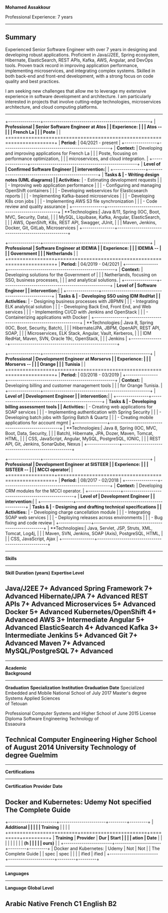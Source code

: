 **Mohamed Assakkour**

Professional Experience: 7 years

-----------------------------------------------------------------------
**Summary**
-----------------------------------------------------------------------

Experienced Senior Software Engineer with over 7 years in designing and developing robust applications. Proficient in Java/J2EE, Spring ecosystem, Hibernate, ElasticSearch, REST APIs, Kafka, AWS, Angular, and DevOps tools. Proven track record in improving application performance, implementing microservices, and integrating complex systems. Skilled in both back-end and front-end development, with a strong focus on code quality and best practices.

I am seeking new challenges that allow me to leverage my extensive experience in software development and architecture. I am particularly interested in projects that involve cutting-edge technologies, microservices architecture, and cloud computing platforms.

-----------------------------------------------------------------------

+----------------+-----------------------------------------------------+
| **Professional | Senior Software Engineer at Atos                    |
| Experience:    |                                                     |
| Atos --        |                                                     |
| French La      |                                                     |
| Poste**        |                                                     |
+================+=====================================================+
| **Period:**    | 04/2021 - present                                   |
+----------------+-----------------------------------------------------+
| **Context:**   | Developing and improving applications for French La |
|                | Poste, focusing on performance optimization,        |
|                | microservices, and cloud integration.               |
+----------------+-----------------------------------------------------+
| **Level of     | Confirmed Software Engineer                         |
| intervention:**|                                                     |
+----------------+-----------------------------------------------------+
| **Tasks &      | - Writing design notes (UML diagrams)               |
| Activities:**  | - Estimating development requests                   |
|                | - Improving web application performance             |
|                | - Configuring and managing OpenShift containers     |
|                | - Developing webservices for Elasticsearch reports  |
|                | - Implementing Kafka-based microservices            |
|                | - Developing K8s cron jobs                          |
|                | - Implementing AWS S3 file synchronization          |
|                | - Code review and quality assurance                 |
+----------------+-----------------------------------------------------+
| **Technologies:| Java 8/11, Spring (IOC, Boot, MVC, Security, Data), |
|                | MySQL, Liquibase, Kafka, Angular, ElasticSearch,    |
|                | AWS, OpenShift, K8s, REST API, Swagger, JUnit,      |
|                | Maven, Jenkins, Docker, Git, GitLab, Microservices  |
+----------------+-----------------------------------------------------+

+----------------+-----------------------------------------------------+
| **Professional | Software Engineer at IDEMIA                         |
| Experience:    |                                                     |
| IDEMIA --      |                                                     |
| Government     |                                                     |
| Netherlands**  |                                                     |
+================+=====================================================+
| **Period:**    | 04/2019 - 04/2021                                   |
+----------------+-----------------------------------------------------+
| **Context:**   | Developing solutions for the Government of          |
|                | Netherlands, focusing on SSO, business processes,   |
|                | and analytical solutions.                           |
+----------------+-----------------------------------------------------+
| **Level of     | Software Engineer                                   |
| intervention:**|                                                     |
+----------------+-----------------------------------------------------+
| **Tasks &      | - Developing SSO using IDM RedHat                   |
| Activities:**  | - Designing business processes with JBPMN           |
|                | - Integrating ELK analytical solution               |
|                | - Developing Back End, Front End, and Web services  |
|                | - Implementing CI/CD with Jenkins and OpenStack     |
|                | - Containerizing applications with Docker           |
+----------------+-----------------------------------------------------+
| **Technologies:| Java 8, Spring (IOC, Boot, Security, Batch),        |
|                | Hibernate/JPA, JBPM, OpenAPI, REST API, SOAP,       |
|                | Microservices, ELK Stack, Angular, Vault, Kerberos, |
|                | IDM RedHat, Maven, SVN, Oracle 19c, OpenStack,      |
|                | Jenkins                                             |
+----------------+-----------------------------------------------------+

+----------------+-----------------------------------------------------+
| **Professional | Development Engineer at Morservs                    |
| Experience:    |                                                     |
| Morservs --    |                                                     |
| Orange         |                                                     |
| Tunisia**      |                                                     |
+================+=====================================================+
| **Period:**    | 03/2018 - 03/2019                                   |
+----------------+-----------------------------------------------------+
| **Context:**   | Developing billing and customer management tools    |
|                | for Orange Tunisia.                                 |
+----------------+-----------------------------------------------------+
| **Level of     | Development Engineer                                |
| intervention:**|                                                     |
+----------------+-----------------------------------------------------+
| **Tasks &      | - Developing billing assessment tools               |
| Activities:**  | - Creating web applications for SOAP services       |
|                | - Implementing authentication with Spring Security  |
|                | - Developing batch jobs with Spring Batch & Quartz  |
|                | - Creating mobile applications for account mgmt     |
+----------------+-----------------------------------------------------+
| **Technologies:| Java 8, Spring (IOC, MVC, Boot, Data, Security,     |
|                | Batch), Hibernate, JPA, Dozer, Maven, Tomcat, HTML, |
|                | CSS, JavaScript, Angular, MySQL, PostgreSQL, IONIC, |
|                | REST API, Git, Jenkins, SonarQube, Nexus            |
+----------------+-----------------------------------------------------+

+----------------+-----------------------------------------------------+
| **Professional | Development Engineer at SISTEER                     |
| Experience:    |                                                     |
| SISTEER --     |                                                     |
| MCCI operator**|                                                     |
+================+=====================================================+
| **Period:**    | 08/2017 - 02/2018                                   |
+----------------+-----------------------------------------------------+
| **Context:**   | Developing CRM modules for the MCCI operator.       |
+----------------+-----------------------------------------------------+
| **Level of     | Development Engineer                                |
| intervention:**|                                                     |
+----------------+-----------------------------------------------------+
| **Tasks &      | - Designing and drafting technical specifications   |
| Activities:**  | - Developing charge cancellation module             |
|                | - Integrating SOAP web services                     |
|                | - Deploying releases across environments            |
|                | - Bug fixing and code review                        |
+----------------+-----------------------------------------------------+
| **Technologies:| Java, Servlet, JSP, Struts, XML, Tomcat, Log4j,     |
|                | Maven, SVN, Jenkins, SOAP (Axis), PostgreSQL, HTML, |
|                | CSS, JavaScript, Ajax                               |
+----------------+-----------------------------------------------------+

-----------------------------------------------------------------------
**Skills**                                         
---------------------------- --------------------- --------------------

**Skill**                    **Duration (years)**  **Expertise Level**

Java/J2EE                    7+                    Advanced
Spring Framework             7+                    Advanced
Hibernate/JPA                7+                    Advanced
REST APIs                    7+                    Advanced
Microservices                5+                    Advanced
Docker                       5+                    Advanced
Kubernetes/OpenShift         4+                    Advanced
AWS                          3+                    Intermediate
Angular                      5+                    Advanced
ElasticSearch                4+                    Advanced
Kafka                        3+                    Intermediate
Jenkins                      5+                    Advanced
Git                          7+                    Advanced
Maven                        7+                    Advanced
MySQL/PostgreSQL             7+                    Advanced
-----------------------------------------------------------------------

---------------------------------------------------------------------------
**Academic                                                   
Background**                                                 
---------------- ------------------------ ------------------ --------------
                                                             
**Graduation**   **Specialization**       **Institution**    **Graduation
                                                             Date**
Specialized      Embedded and Mobile      National School of July 2017
Master's degree  Systems                  Applied Sciences   
                                          of Tetouan         

Professional     Computer Systems and     Higher School of   June 2015
License Diploma  Software Engineering     Technology of      
                                          Essaouira          

Technical        Computer Engineering     Higher School of   August 2014
University                                Technology of      
degree                                    Guelmim            
---------------------------------------------------------------------------

-----------------------------------------------------------------------
**Certifications**                                 
---------------------------- --------------------- --------------------
                                                   
**Certification**            **Provider**          **Date**

Docker and Kubernetes:       Udemy                 Not specified
The Complete Guide
-----------------------------------------------------------------------

+------------------------+-----------------------+---------+---------+
| **Additional           |                       |         |         |
| Training**             |                       |         |         |
+========================+=======================+=========+=========+
| **Training**           | **Provider**          | **Dur   | **Start |
|                        |                       | ation** | Date**  |
|                        |                       |         |         |
|                        |                       | **(h    |         |
|                        |                       | ours)** |         |
+------------------------+-----------------------+---------+---------+
| Docker and Kubernetes: | Udemy                 | Not     | Not     |
| The Complete Guide     |                       | spec    | spec    |
|                        |                       | ified   | ified   |
+------------------------+-----------------------+---------+---------+

-----------------------------------------------------------------------
**Languages**                       
----------------------------------- -----------------------------------
                                    
**Language**                        **Global Level**

Arabic                              Native
French                              C1
English                             B2
-----------------------------------------------------------------------
